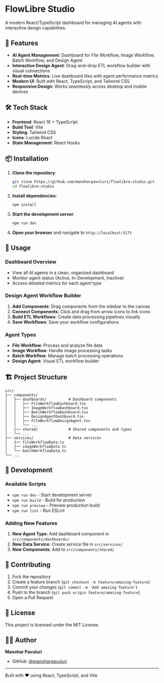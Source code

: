 # FlowLibre Studio

A modern React/TypeScript dashboard for managing AI agents with interactive design capabilities.

## 🚀 Features

- **AI Agent Management**: Dashboard for File Workflow, Image Workflow, Batch Workflow, and Design Agent
- **Interactive Design Agent**: Drag-and-drop ETL workflow builder with visual connections
- **Real-time Metrics**: Live dashboard tiles with agent performance metrics
- **Modern UI**: Built with React, TypeScript, and Tailwind CSS
- **Responsive Design**: Works seamlessly across desktop and mobile devices

## 🛠️ Tech Stack

- **Frontend**: React 18 + TypeScript
- **Build Tool**: Vite
- **Styling**: Tailwind CSS
- **Icons**: Lucide React
- **State Management**: React Hooks

## 📦 Installation

1. **Clone the repository**:
   ```bash
   git clone https://github.com/manoharpavuluri/flowlibre-studio.git
   cd flowlibre-studio
   ```

2. **Install dependencies**:
   ```bash
   npm install
   ```

3. **Start the development server**:
   ```bash
   npm run dev
   ```

4. **Open your browser** and navigate to `http://localhost:5173`

## 🎯 Usage

### Dashboard Overview
- View all AI agents in a clean, organized dashboard
- Monitor agent status (Active, In-Development, Inactive)
- Access detailed metrics for each agent type

### Design Agent Workflow Builder
1. **Add Components**: Drag components from the sidebar to the canvas
2. **Connect Components**: Click and drag from arrow icons to link icons
3. **Build ETL Workflows**: Create data processing pipelines visually
4. **Save Workflows**: Save your workflow configurations

### Agent Types
- **File Workflow**: Process and analyze file data
- **Image Workflow**: Handle image processing tasks
- **Batch Workflow**: Manage batch processing operations
- **Design Agent**: Visual ETL workflow builder

## 🏗️ Project Structure

```
src/
├── components/
│   ├── dashboards/          # Dashboard components
│   │   ├── FileWorkflowDashboard.tsx
│   │   ├── ImageWorkflowDashboard.tsx
│   │   ├── BatchWorkflowDashboard.tsx
│   │   ├── DesignAgentDashboard.tsx
│   │   ├── FileWorkflowDesignAgent.tsx
│   │   └── ...
│   ├── shared/              # Shared components and types
│   └── ...
├── services/                # Data services
│   ├── fileWorkflowData.ts
│   ├── imageWorkflowData.ts
│   └── batchWorkflowData.ts
└── ...
```

## 🔧 Development

### Available Scripts

- `npm run dev` - Start development server
- `npm run build` - Build for production
- `npm run preview` - Preview production build
- `npm run lint` - Run ESLint

### Adding New Features

1. **New Agent Type**: Add dashboard component in `src/components/dashboards/`
2. **New Data Service**: Create service file in `src/services/`
3. **New Components**: Add to `src/components/shared/`

## 🤝 Contributing

1. Fork the repository
2. Create a feature branch (`git checkout -b feature/amazing-feature`)
3. Commit your changes (`git commit -m 'Add amazing feature'`)
4. Push to the branch (`git push origin feature/amazing-feature`)
5. Open a Pull Request

## 📄 License

This project is licensed under the MIT License.

## 👨‍💻 Author

**Manohar Pavuluri**
- GitHub: [@manoharpavuluri](https://github.com/manoharpavuluri)

---

Built with ❤️ using React, TypeScript, and Vite
